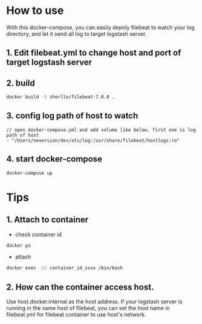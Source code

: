 # How to use
With this docker-compose, you can easily depoly filebeat to watch your log directory, and let it send all log to target logstash server.

## 1. Edit filebeat.yml to change host and port of target logstash server

## 2. build
```bash
docker build -t sherllo/filebeat:7.0.0 .
```

## 3. config log path of host to watch
```
// open docker-compose.yml and add volume like below, first one is log path of host
- "/Users/neversion/dev/ats/log:/usr/share/filebeat/hostlogs:ro"
```

## 4. start docker-compose
```bash
docker-compose up
```

# Tips 
## 1. Attach to container
- check container id
```bash
docker ps
```

- attach
```bash
docker exec -it container_id_xxxx /bin/bash
```

## 2. How can the container access host.
Use host.docker.internal as the host address. If your logstash server is running in the same host of filebeat, you can set the host name in filebeat.yml for filebeat container to use host's network.